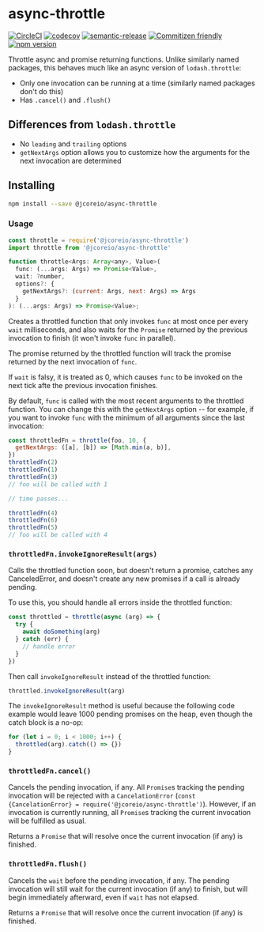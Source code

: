 # async-throttle

[![CircleCI](https://circleci.com/gh/jcoreio/async-throttle.svg?style=svg)](https://circleci.com/gh/jcoreio/async-throttle)
[![codecov](https://codecov.io/gh/jcoreio/async-throttle/branch/master/graph/badge.svg?token=pLauOb4sn7)](undefined)
[![semantic-release](https://img.shields.io/badge/%20%20%F0%9F%93%A6%F0%9F%9A%80-semantic--release-e10079.svg)](https://github.com/semantic-release/semantic-release)
[![Commitizen friendly](https://img.shields.io/badge/commitizen-friendly-brightgreen.svg)](http://commitizen.github.io/cz-cli/)
[![npm version](https://badge.fury.io/js/%40jcoreio%2Fasync-throttle.svg)](https://badge.fury.io/js/%40jcoreio%2Fasync-throttle)

Throttle async and promise returning functions. Unlike similarly named packages, this behaves much like an async version of
`lodash.throttle`:

- Only one invocation can be running at a time (similarly named packages don't do this)
- Has `.cancel()` and `.flush()`

## Differences from `lodash.throttle`

- No `leading` and `trailing` options
- `getNextArgs` option allows you to customize how the arguments for the next invocation are determined

## Installing

```sh
npm install --save @jcoreio/async-throttle
```

### Usage

```js
const throttle = require('@jcoreio/async-throttle')
import throttle from '@jcoreio/async-throttle'
```

```js
function throttle<Args: Array<any>, Value>(
  func: (...args: Args) => Promise<Value>,
  wait: ?number,
  options?: {
    getNextArgs?: (current: Args, next: Args) => Args
  }
): (...args: Args) => Promise<Value>;
```

Creates a throttled function that only invokes `func` at most once per every `wait` milliseconds, and also waits for the
`Promise` returned by the previous invocation to finish (it won't invoke `func` in parallel).

The promise returned by the throttled function will track the promise returned by the next invocation of `func`.

If `wait` is falsy, it is treated as 0, which causes `func` to be invoked on the next tick afte the previous invocation
finishes.

By default, `func` is called with the most recent arguments to the throttled function. You can change this with the
`getNextArgs` option -- for example, if you want to invoke `func` with the minimum of all arguments since the last
invocation:

```js
const throttledFn = throttle(foo, 10, {
  getNextArgs: ([a], [b]) => [Math.min(a, b)],
})
throttledFn(2)
throttledFn(1)
throttledFn(3)
// foo will be called with 1

// time passes...

throttledFn(4)
throttledFn(6)
throttledFn(5)
// foo will be called with 4
```

### `throttledFn.invokeIgnoreResult(args)`

Calls the throttled function soon, but doesn't return a promise, catches any CanceledError, and doesn't create any new promises if a call is already pending.

To use this, you should handle all errors inside the throttled function:

```js
const throttled = throttle(async (arg) => {
  try {
    await doSomething(arg)
  } catch (err) {
    // handle error
  }
})
```

Then call `invokeIgnoreResult` instead of the throttled function:

```js
throttled.invokeIgnoreResult(arg)
```

The `invokeIgnoreResult` method is useful because the following code example would leave 1000 pending promises
on the heap, even though the catch block is a no-op:

```js
for (let i = 0; i < 1000; i++) {
  throttled(arg).catch(() => {})
}
```

### `throttledFn.cancel()`

Cancels the pending invocation, if any. All `Promise`s tracking the pending invocation will be
rejected with a `CancelationError` (`const {CancelationError} = require('@jcoreio/async-throttle')`).
However, if an invocation is currently running, all `Promise`s tracking the current invocation will be fulfilled as usual.

Returns a `Promise` that will resolve once the current invocation (if any) is finished.

### `throttledFn.flush()`

Cancels the `wait` before the pending invocation, if any. The pending invocation will still wait for the current invocation (if any)
to finish, but will begin immediately afterward, even if `wait` has not elapsed.

Returns a `Promise` that will resolve once the current invocation (if any) is finished.
